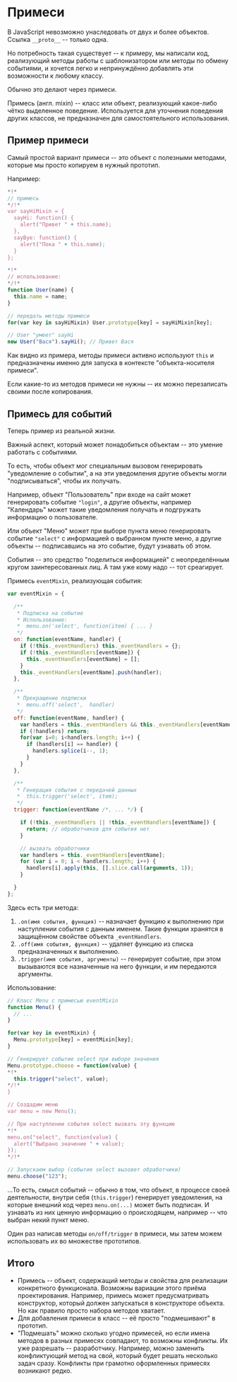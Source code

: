 # Примеси

В JavaScript невозможно унаследовать от двух и более объектов. Ссылка `__proto__` -- только одна.

Но потребность такая существует -- к примеру, мы написали код, реализующий методы работы с шаблонизатором или методы по обмену событиями, и хочется легко и непринуждённо добавлять эти возможности к любому классу.

Обычно это делают через примеси.

Примесь (англ. mixin) -- класс или объект, реализующий какое-либо чётко выделенное поведение. Используется для уточнения поведения других классов, не предназначен для самостоятельного использования.

<!--break-->

## Пример примеси

Самый простой вариант примеси -- это объект с полезными методами, которые мы просто копируем в нужный прототип.

Например:

```js run
*!*
// примесь
*/!*
var sayHiMixin = {
  sayHi: function() {
    alert("Привет " + this.name);
  },
  sayBye: function() {
    alert("Пока " + this.name);
  }
};

*!*
// использование:
*/!*
function User(name) {
  this.name = name;
}

// передать методы примеси
for(var key in sayHiMixin) User.prototype[key] = sayHiMixin[key];

// User "умеет" sayHi
new User("Вася").sayHi(); // Привет Вася
```

Как видно из примера, методы примеси активно используют `this` и предназначены именно для запуска в контексте "объекта-носителя примеси".

Если какие-то из методов примеси не нужны -- их можно перезаписать своими после копирования.

## Примесь для событий

Теперь пример из реальной жизни.

Важный аспект, который может понадобиться объектам -- это умение работать с событиями.

То есть, чтобы объект мог специальным вызовом генерировать "уведомление о событии", а на эти уведомления другие объекты могли "подписываться", чтобы их получать.

Например, объект "Пользователь" при входе на сайт может генерировать событие `"login"`, а другие объекты, например "Календарь" может такие уведомления получать и подгружать информацию о пользователе.

Или объект "Меню" может при выборе пункта меню генерировать событие `"select"` с информацией о выбранном пункте меню, а другие объекты -- подписавшись на это событие, будут узнавать об этом.

События -- это средство "поделиться информацией" с неопределённым кругом заинтересованных лиц. А там уже кому надо -- тот среагирует.

Примесь `eventMixin`, реализующая события:

```js
var eventMixin = {

  /**
   * Подписка на событие
   * Использование:
   *  menu.on('select', function(item) { ... }
   */
  on: function(eventName, handler) {
    if (!this._eventHandlers) this._eventHandlers = {};
    if (!this._eventHandlers[eventName]) {
      this._eventHandlers[eventName] = [];
    }
    this._eventHandlers[eventName].push(handler);
  },

  /**
   * Прекращение подписки
   *  menu.off('select',  handler)
   */
  off: function(eventName, handler) {
    var handlers = this._eventHandlers && this._eventHandlers[eventName];
    if (!handlers) return;
    for(var i=0; i<handlers.length; i++) {
      if (handlers[i] == handler) {
        handlers.splice(i--, 1);
      }
    }
  },

  /**
   * Генерация события с передачей данных
   *  this.trigger('select', item);
   */
  trigger: function(eventName /*, ... */) {

    if (!this._eventHandlers || !this._eventHandlers[eventName]) {
      return; // обработчиков для события нет
    }

    // вызвать обработчики
    var handlers = this._eventHandlers[eventName];
    for (var i = 0; i < handlers.length; i++) {
      handlers[i].apply(this, [].slice.call(arguments, 1));
    }

  }
};
```

Здесь есть три метода:

1. `.on(имя события, функция)` -- назначает функцию к выполнению при наступлении события с данным именем. Такие функции хранятся в защищённом свойстве объекта `_eventHandlers`.
2. `.off(имя события, функция)` -- удаляет функцию из списка предназначенных к выполнению.
3. `.trigger(имя события, аргументы)` -- генерирует событие, при этом вызываются все назначенные на него функции, и им передаются аргументы.

Использование:

```js
// Класс Menu с примесью eventMixin
function Menu() {
  // ...
}

for(var key in eventMixin) {
  Menu.prototype[key] = eventMixin[key];
}

// Генерирует событие select при выборе значения
Menu.prototype.choose = function(value) {
*!*
  this.trigger("select", value);
*/!*
}

// Создадим меню
var menu = new Menu();

// При наступлении события select вызвать эту функцию
*!*
menu.on("select", function(value) {
  alert("Выбрано значение " + value);
});
*/!*

// Запускаем выбор (событие select вызовет обработчики)
menu.choose("123");
```

...То есть, смысл событий -- обычно в том, что объект, в процессе своей деятельности, внутри себя (`this.trigger`) генерирует уведомления, на которые внешний код через `menu.on(...)` может быть подписан. И узнавать из них ценную информацию о происходящем, например -- что выбран некий пункт меню.

Один раз написав методы `on/off/trigger` в примеси, мы затем можем использовать их во множестве прототипов.

## Итого

- Примесь -- объект, содержащий методы и свойства для реализации конкретного функционала.
Возможны вариации этого приёма проектирования. Например, примесь может предусматривать конструктор, который должен запускаться в конструкторе объекта. Но как правило просто набора методов хватает.
- Для добавления примеси в класс -- её просто "подмешивают" в прототип.
- "Подмешать" можно сколько угодно примесей, но если имена методов в разных примесях совпадают, то возможны конфликты. Их уже разрешать -- разработчику. Например, можно заменить конфликтующий метод на свой, который будет решать несколько задач сразу. Конфликты при грамотно оформленных примесях возникают редко.

